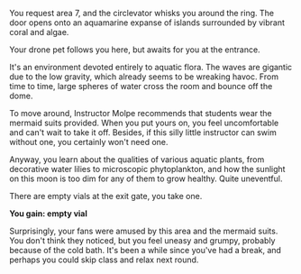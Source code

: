 You request area 7, and the circlevator whisks you around the ring. The door opens onto an aquamarine expanse of islands surrounded by vibrant coral and algae.

Your drone pet follows you here, but awaits for you at the entrance.

It's an environment devoted entirely to aquatic flora. The waves are gigantic due to the low gravity, which already seems to be wreaking havoc. From time to time, large spheres of water cross the room and bounce off the dome.

To move around, Instructor Molpe recommends that students wear the mermaid suits provided. When you put yours on, you feel uncomfortable and can't wait to take it off. Besides, if this silly little instructor can swim without one, you certainly won't need one.

Anyway, you learn about the qualities of various aquatic plants, from decorative water lilies to microscopic phytoplankton, and how the sunlight on this moon is too dim for any of them to grow healthy. Quite uneventful.

There are empty vials at the exit gate, you take one.

**You gain: empty vial**

Surprisingly, your fans were amused by this area and the mermaid suits. You don't think they noticed, but you feel uneasy and grumpy, probably because of the cold bath. It's been a while since you've had a break, and perhaps you could skip class and relax next round.